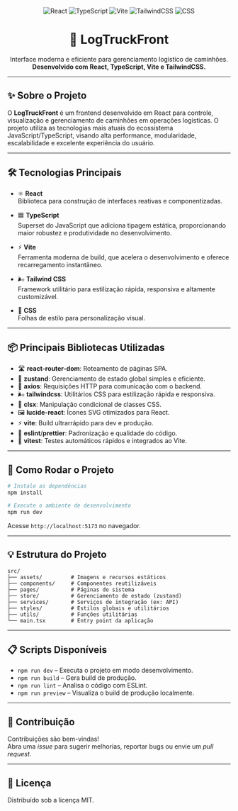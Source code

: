 <p align="center">
  <img src="https://img.shields.io/badge/React-19.1-blue?logo=react" alt="React"/>
  <img src="https://img.shields.io/badge/TypeScript-5.8-blue?logo=typescript" alt="TypeScript"/>
  <img src="https://img.shields.io/badge/Vite-6.3-blueviolet?logo=vite" alt="Vite"/>
  <img src="https://img.shields.io/badge/TailwindCSS-3.3-06b6d4?logo=tailwindcss" alt="TailwindCSS"/>
  <img src="https://img.shields.io/badge/CSS-3.0-264de4?logo=css3" alt="CSS"/>
</p>

<h1 align="center">🚚 LogTruckFront</h1>

<p align="center">
  Interface moderna e eficiente para gerenciamento logístico de caminhões.<br>
  <b>Desenvolvido com React, TypeScript, Vite e TailwindCSS.</b>
</p>

---

## ✨ Sobre o Projeto

O **LogTruckFront** é um frontend desenvolvido em React para controle, visualização e gerenciamento de caminhões em operações logísticas. O projeto utiliza as tecnologias mais atuais do ecossistema JavaScript/TypeScript, visando alta performance, modularidade, escalabilidade e excelente experiência do usuário.

---

## 🛠️ Tecnologias Principais

- ⚛️ **React**  
  Biblioteca para construção de interfaces reativas e componentizadas.

- 🟦 **TypeScript**  
  Superset do JavaScript que adiciona tipagem estática, proporcionando maior robustez e produtividade no desenvolvimento.

- ⚡ **Vite**  
  Ferramenta moderna de build, que acelera o desenvolvimento e oferece recarregamento instantâneo.

- 🌬️ **Tailwind CSS**  
  Framework utilitário para estilização rápida, responsiva e altamente customizável.

- 🎨 **CSS**  
  Folhas de estilo para personalização visual.

---

## 📦 Principais Bibliotecas Utilizadas

- 🛣️ **react-router-dom**: Roteamento de páginas SPA.
- 🧩 **zustand**: Gerenciamento de estado global simples e eficiente.
- 🧪 **axios**: Requisições HTTP para comunicação com o backend.
- 🌬️ **tailwindcss**: Utilitários CSS para estilização rápida e responsiva.
- 🧼 **clsx**: Manipulação condicional de classes CSS.
- 🖼️ **lucide-react**: Ícones SVG otimizados para React.
- ⚡ **vite**: Build ultrarrápido para dev e produção.
- 🔦 **eslint**/**prettier**: Padronização e qualidade do código.
- 🧪 **vitest**: Testes automáticos rápidos e integrados ao Vite.

---

## 🚀 Como Rodar o Projeto

```bash
# Instale as dependências
npm install

# Execute o ambiente de desenvolvimento
npm run dev
```

Acesse `http://localhost:5173` no navegador.

---

## 💡 Estrutura do Projeto

```
src/
├── assets/         # Imagens e recursos estáticos
├── components/     # Componentes reutilizáveis
├── pages/          # Páginas do sistema
├── store/          # Gerenciamento de estado (zustand)
├── services/       # Serviços de integração (ex: API)
├── styles/         # Estilos globais e utilitários
├── utils/          # Funções utilitárias
└── main.tsx        # Entry point da aplicação
```

---

## 📋 Scripts Disponíveis

- `npm run dev` – Executa o projeto em modo desenvolvimento.
- `npm run build` – Gera build de produção.
- `npm run lint` – Analisa o código com ESLint.
- `npm run preview` – Visualiza o build de produção localmente.

---

## 🤝 Contribuição

Contribuições são bem-vindas!  
Abra uma _issue_ para sugerir melhorias, reportar bugs ou envie um _pull request_.

---

## 📝 Licença

Distribuído sob a licença MIT.

